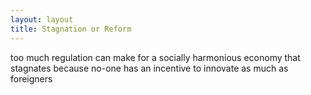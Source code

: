 ```yaml
---
layout: layout
title: Stagnation or Reform
---
```



too much regulation can make for a socially harmonious economy that stagnates because no-one has an incentive to innovate as much as foreigners